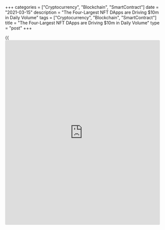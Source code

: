 +++
categories = ["Cryptocurrency", "Blockchain", "SmartContract"]
date = "2021-03-15"
description = "The Four-Largest NFT DApps are Driving $10m in Daily Volume"
tags = ["Cryptocurrency", "Blockchain", "SmartContract"]
title = "The Four-Largest NFT DApps are Driving $10m in Daily Volume"
type = "post"
+++

{{<iframe id="large-banner" src="https://www.bounty.group/#slide=22.0" width="100%" height="600" scrolling="no" style="border: 0px solid rgb(216, 221, 230); border-radius: 3px;">}}

The excitement surrounding NFTs is showing no signs of slowing down,
with the top four decentralized NFT apps driving more than $10 million
in [daily](https://www.fintecher.org/2020/03/03/forex-trading-daily-strategy/) volume. According to decentralized application data [aggregator](https://www.fintechee.com/features/price-aggregator/)
DappRadar, NBA Top Shot, CryptoPunks, Mooncats, and Sorare represented
more than $10.57 million worth of secondary NFT sales over the past 24
hours. However, overall NFT DApp volumes are dominated by the top four,
with the combined [daily](https://www.fintecher.org/2020/03/03/forex-trading-daily-strategy/) volume of the 10-largest DApps equating to
$12.27 million.

![The four-largest NFT DApps are driving $10m in [daily](https://www.fintecher.org/2020/03/03/forex-trading-daily-strategy/) volume][1]

NBA Top Shot’s secondary marketplace is the dominant NFT DApp by all
metrics, with 30,944 traders driving 30,372 transact worth $4.62 million
over the past 24 hours. While the pioneering NFT project CryptoPunks
ranks second by volume with $4.28 million, it ranks poorly by traders
and number of transactions — with 85 users executing 69 trades today.
Similarly, the recently exhumed Mooncats collectibles DApp ranks third
by [daily](https://www.fintecher.org/2020/03/03/forex-trading-daily-strategy/) volume with $1.02 million but ranks seventh by users with 500,
and eighth by total trade count with 530.

Fantasy football game Sorare ranks fourth by trade volume with $881,700.
The platform also ranks second by traers with 1,978, and third by
activity with 2,544 transactions executed over the past 24 hours. The
WAX-based game Alien Worlds is also popular with users, [ranking](https://www.playgroundfx.com/blog/crypto-exchange-ranking/) second
with 1,172 traders and third by activity with 3,705 transactions [daily](https://www.fintecher.org/2020/03/03/forex-trading-daily-strategy/).
Digital art and collectibles marketplace Rarible also ranks prominently,
coming in at fifth by volume with $530,000, fourth by users with 1,062,
and fifth by transactions with 987. The data shows that sporting
collectibles are surging in popularity, with Top Shot and Sorare’s
32,894 users driving $5.3 million worth of trade in the past 24 hours.

_Source:[FXPro][2]_

   1. /files/downloads/6/4/d/64d000f719900a770826295e24f88218_b83297e134476e139f78ef17b65d0655.png
   2. /geturl/index/d425a147300e4b2573f68c3d0b3e165e1f58f26c/